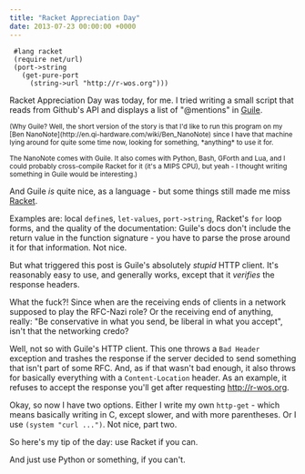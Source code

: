 ```yaml
---
title: "Racket Appreciation Day"
date: 2013-07-23 00:00:00 +0000
---
```


     #lang racket
     (require net/url)
     (port->string
       (get-pure-port
         (string->url "http://r-wos.org")))

Racket Appreciation Day was today, for me. I tried writing a small script
that reads from Github's API and displays a list
of "@mentions" in [Guile](http://www.gnu.org/software/guile/).

<small>
(Why Guile? Well, the short version of the story is
that I'd like to run this program on my [Ben NanoNote](http://en.qi-hardware.com/wiki/Ben_NanoNote)
since I have that machine lying around for quite some time now,
looking for something, *anything* to use it for.

The NanoNote comes with Guile. It also comes with Python, Bash,
GForth and Lua, and I could probably cross-compile Racket for it
(it's a MIPS CPU), but yeah - I thought writing something in Guile
would be interesting.)
</small>

And Guile *is* quite nice, as a language - but some things
still made me miss [Racket](http://racket-lang.org).

Examples are: local `define`s, `let-values`, `port->string`, Racket's
`for` loop forms, and the quality of the documentation:
Guile's docs don't include the return value in the function signature - 
you have to parse the prose around it for that information. Not nice.

But what triggered this post is Guile's absolutely *stupid* HTTP client.
It's reasonably easy to use, and generally works, except that it
*verifies* the response headers.

What the fuck?! Since when are the receiving ends of clients in a
network supposed to play the RFC-Nazi role? Or the receiving end
of anything, really: "Be conservative in what you send, be liberal
in what you accept", isn't that the networking credo?

Well, not so with Guile's HTTP client. This one throws a `Bad Header` exception
and trashes the response if the server decided to send something that isn't
part of some RFC. And, as if that wasn't bad enough, it also throws
for basically everything with a `Content-Location` header. As an example,
it refuses to accept the response you'll get after
requesting <http://r-wos.org>.

Okay, so now I have two options. Either I write my own `http-get` - which means
basically writing in C, except slower, and with more parentheses.
Or I use `(system "curl ...")`. Not nice, part two.

So here's my tip of the day: use Racket if you can.

And just use Python or something, if you can't.

